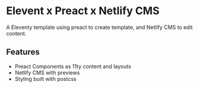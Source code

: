 # Elevent x Preact x Netlify CMS

A Eleventy template using preact to create template, and Netlify CMS to edit content.

## Features
* Preact Components as 11ty content and layouts
* Netlify CMS with previews
* Styling built with postcss